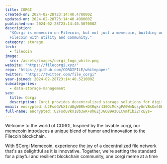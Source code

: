 ```yaml
---
title: CORGI
created-on: 2024-02-28T23:14:40.478000Z
updated-on: 2024-02-28T23:14:40.498000Z
published-on: 2024-02-28T23:14:40.507000Z
description:
  "$Corgi is memecoin on Filecoin, but not just a memecoin, building on
  Filecoin with utility and community."
category: storage
tech:
  - filecoin
image:
  src: /assets/images/corgi_logo_white.png
website: "https://filecorgi.xyz/"
repo: "https://github.com/CORGIFILE/whitepaper"
twitter: "https://twitter.com/file_corgi"
year-joined: 2024-02-28T23:14:40.521000Z
subcategories:
  - data-storage-management
seo:
  title: Corgi
  description: Corgi provides decentralized storage solutions for digital assets.
email: encrypted::U2FsdGVkX1/d8gW0Rk+DXRqkr430QiMckgPA0WmNqsyGnVBsOw40QsXnEHbbM/Y/
full-name: encrypted::U2FsdGVkX18b3wK+8h6ZjJGOB9AzOLCVmfIbZ2TcEys=
---
```


Welcome to the world of CORGI, Inspired by the lovable corgi, our memecoin introduces a unique blend of humor and innovation to the Filecoin blockchain.

With $Corgi Memecoin, experience the joy of a decentralized file network that's as delightful as it is innovative. Together, we're setting the standard for a playful and resilient blockchain community, one corgi meme at a time
